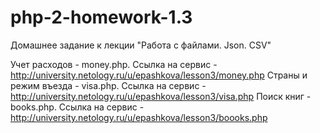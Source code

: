 # php-2-homework-1.3
Домашнее задание к лекции "Работа с файлами. Json. CSV"

Учет расходов - money.php. Ссылка на сервис - http://university.netology.ru/u/epashkova/lesson3/money.php 
Страны и режим въезда - visa.php. Ссылка на сервис - http://university.netology.ru/u/epashkova/lesson3/visa.php
Поиск книг - books.php. Ссылка на сервис - http://university.netology.ru/u/epashkova/lesson3/boooks.php
